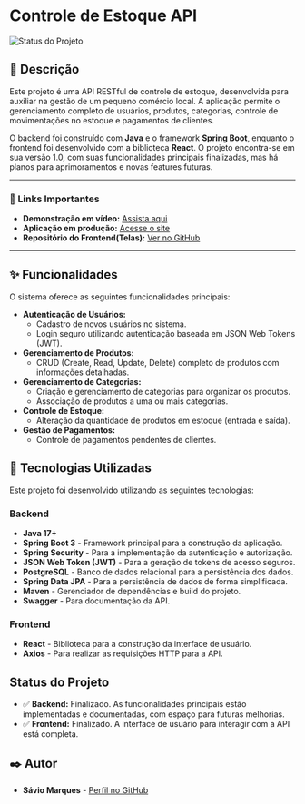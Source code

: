 # Controle de Estoque API

![Status do Projeto](https://img.shields.io/badge/status-finalizado-brightgreen)

## 📝 Descrição

Este projeto é uma API RESTful de controle de estoque, desenvolvida para auxiliar na gestão de um pequeno comércio local. A aplicação permite o gerenciamento completo de usuários, produtos, categorias, controle de movimentações no estoque e pagamentos de clientes.

O backend foi construído com **Java** e o framework **Spring Boot**, enquanto o frontend foi desenvolvido com a biblioteca **React**. O projeto encontra-se em sua versão 1.0, com suas funcionalidades principais finalizadas, mas há planos para aprimoramentos e novas features futuras.

---

### 🔗 Links Importantes

* **Demonstração em vídeo:** [Assista aqui](https://youtu.be/z7ac9HeyzKw)
* **Aplicação em produção:** [Acesse o site](https://buscapestoque.vercel.app)
* **Repositório do Frontend(Telas):** [Ver no GitHub](https://github.com/Savio-Marques/estoque-frontend)

---

## ✨ Funcionalidades

O sistema oferece as seguintes funcionalidades principais:

* **Autenticação de Usuários:**
    * Cadastro de novos usuários no sistema.
    * Login seguro utilizando autenticação baseada em JSON Web Tokens (JWT).
* **Gerenciamento de Produtos:**
    * CRUD (Create, Read, Update, Delete) completo de produtos com informações detalhadas.
* **Gerenciamento de Categorias:**
    * Criação e gerenciamento de categorias para organizar os produtos.
    * Associação de produtos a uma ou mais categorias.
* **Controle de Estoque:**
    * Alteração da quantidade de produtos em estoque (entrada e saída).
* **Gestão de Pagamentos:**
    * Controle de pagamentos pendentes de clientes.

## 🚀 Tecnologias Utilizadas

Este projeto foi desenvolvido utilizando as seguintes tecnologias:

### Backend

* **Java 17+**
* **Spring Boot 3** - Framework principal para a construção da aplicação.
* **Spring Security** - Para a implementação da autenticação e autorização.
* **JSON Web Token (JWT)** - Para a geração de tokens de acesso seguros.
* **PostgreSQL** - Banco de dados relacional para a persistência dos dados.
* **Spring Data JPA** - Para a persistência de dados de forma simplificada.
* **Maven** - Gerenciador de dependências e build do projeto.
* **Swagger** - Para documentação da API.

### Frontend

* **React** - Biblioteca para a construção da interface de usuário.
* **Axios** - Para realizar as requisições HTTP para a API.

## Status do Projeto

* ✅ **Backend:** Finalizado. As funcionalidades principais estão implementadas e documentadas, com espaço para futuras melhorias.
* ✅ **Frontend:** Finalizado. A interface de usuário para interagir com a API está completa.

## ✒️ Autor

* **Sávio Marques** - [Perfil no GitHub](https://github.com/Savio-Marques)
